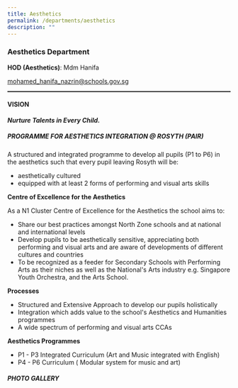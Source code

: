 ```yaml
---
title: Aesthetics
permalink: /departments/aesthetics
description: ""
---
```

### Aesthetics Department
**HOD (Aesthetics)**: Mdm Hanifa

   mohamed_hanifa_nazrin@schools.gov.sg

<hr style="border-top: dotted 1px;" />

#### VISION
***Nurture Talents in Every Child.***

##### PROGRAMME FOR AESTHETICS INTEGRATION @ ROSYTH (PAIR)
A structured and integrated programme to develop all pupils (P1 to P6) in the aesthetics such that every pupil leaving Rosyth will be:
* aesthetically cultured
* equipped with at least 2 forms of performing and visual arts skills 

**Centre of Excellence for the Aesthetics**

As a N1 Cluster Centre of Excellence for the Aesthetics the school aims to:
* Share our best practices amongst North Zone schools and at national and international levels
* Develop pupils to be aesthetically sensitive, appreciating both performing and visual arts and are aware of developments of different cultures and countries
* To be recognized as a feeder for Secondary Schools with Performing Arts as their niches as well as the National's Arts industry e.g. Singapore Youth Orchestra, and the Arts School.

**Processes**

* Structured and Extensive Approach to develop our pupils holistically
* Integration which adds value to the school's Aesthetics and Humanities programmes
* A wide spectrum of performing and visual arts CCAs

**Aesthetics Programmes**

* P1 - P3 Integrated Curriculum (Art and Music integrated with English)
* P4 - P6 Curriculum ( Modular system for music and art)

##### PHOTO GALLERY